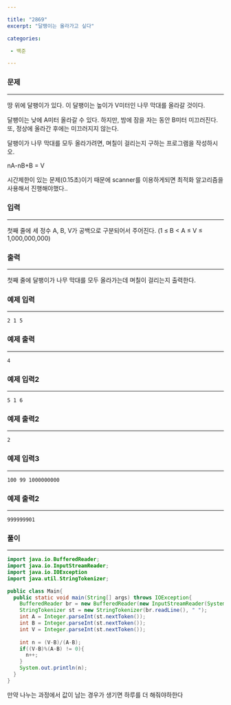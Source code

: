 ```yaml
---

title: "2869"
excerpt: "달팽이는 올라가고 싶다"

categories:

 - 백준 

---
```


### 문제

---

땅 위에 달팽이가 있다. 이 달팽이는 높이가 V미터인 나무 막대를 올라갈 것이다.

달팽이는 낮에 A미터 올라갈 수 있다. 하지만, 밤에 잠을 자는 동안 B미터 미끄러진다. 또, 정상에 올라간 후에는 미끄러지지 않는다.

달팽이가 나무 막대를 모두 올라가려면, 며칠이 걸리는지 구하는 프로그램을 작성하시오.



nA-nB+B = V



시간제한이 있는 문제(0.15초)이기 때문에 scanner를 이용하게되면 최적화 알고리즘을 사용해서 진행해야했다..



### 입력

---

첫째 줄에 세 정수 A, B, V가 공백으로 구분되어서 주어진다. (1 ≤ B < A ≤ V ≤ 1,000,000,000)



### 출력

---

첫째 줄에 달팽이가 나무 막대를 모두 올라가는데 며칠이 걸리는지 출력한다.



### 예제 입력

---

```
2 1 5
```



### 예제 출력

---

```
4
```



### 예제 입력2

---

```
5 1 6
```



### 예제 출력2

---

```
2
```



### 예제 입력3

---

```
100 99 1000000000
```



### 예제 출력2

---

```
999999901
```





### 풀이

---

```java
import java.io.BufferedReader;
import java.io.InputStreamReader;
import java.io.IOException
import java.util.StringTokenizer;

public class Main{
  public static void main(String[] args) throws IOException{
    BufferedReader br = new BufferedReader(new InputStreamReader(System.in));
    StringTokenizer st = new StringTokenizer(br.readLine(), " ");
    int A = Integer.parseInt(st.nextToken());
    int B = Integer.parseInt(st.nextToken());
    int V = Integer.parseInt(st.nextToken());
    
    int n = (V-B)/(A-B);
    if((V-B)%(A-B) != 0){
      n++;
    }
    System.out.println(n);
  }
}
```

만약 나누는 과정에서 값이 남는 경우가 생기면 하루를 더 해줘야하한다